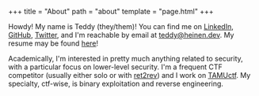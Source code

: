 +++
title = "About"
path = "about"
template = "page.html"
+++

Howdy!  My name is Teddy (they/them)!  You can find me on [LinkedIn](https://www.linkedin.com/in/teddyheinen/), [GitHub](https://github.com/tcheinen), [Twitter](https://twitter.com/theinen_), and I'm reachable by email at [teddy@heinen.dev](mailto:teddy@heinen.dev).  My resume may be found [here](https://heinen.dev/resume.pdf)!

Academically, I'm interested in pretty much anything related to security, with a particular focus on lower-level security. I'm a frequent CTF competitor (usually either solo or with [ret2rev](https://ctftime.org/team/154567)) and I work on [TAMUctf](https://github.com/tamuctf/). My specialty, ctf-wise, is binary exploitation and reverse engineering. 